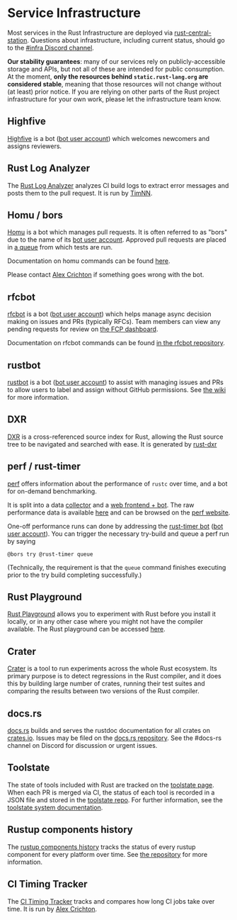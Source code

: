 # Service Infrastructure

Most services in the Rust Infrastructure are deployed via
[rust-central-station]. Questions about infrastructure, including current
status, should go to the [#infra Discord channel](https://discord.gg/rust-lang).

**Our stability guarantees**: many of our services rely on publicly-accessible
storage and APIs, but not all of these are intended for public consumption. At
the moment, **only the resources behind `static.rust-lang.org` are considered
stable**, meaning that those resources will not change without (at least) prior
notice. If you are relying on other parts of the Rust project infrastructure for
your own work, please let the infrastructure team know.

[rust-central-station]: https://github.com/rust-lang/rust-central-station

## Highfive

[Highfive](https://github.com/rust-lang/highfive) is a bot
([bot user account](https://github.com/rust-highfive)) which welcomes newcomers
and assigns reviewers.

## Rust Log Analyzer

The [Rust Log Analyzer](https://github.com/rust-lang/rust-log-analyzer)
analyzes CI build logs to extract error messages and posts them to the pull
request. It is run by [TimNN](https://github.com/TimNN).

## Homu / bors

[Homu](https://github.com/rust-lang/homu/) is a bot which manages pull
requests. It is often referred to as "bors" due to the name of its
[bot user account](https://github.com/bors).
Approved pull requests are placed in
[a queue](http://buildbot2.rust-lang.org/homu/queue/rust) from which tests are
run.

Documentation on homu commands can be found
[here](http://buildbot2.rust-lang.org/homu/).

Please contact [Alex Crichton](https://github.com/alexcrichton) if something
goes wrong with the bot.

## rfcbot

[rfcbot](https://github.com/rust-lang/rfcbot-rs) is a bot
([bot user account](https://github.com/rfcbot)) which helps manage async
decision making on issues and PRs (typically RFCs). Team members can view any
pending requests for review on [the FCP dashboard](https://rfcbot.rs/).

Documentation on rfcbot commands can be found
[in the rfcbot repository](https://github.com/rust-lang/rfcbot-rs).

## rustbot

[rustbot](https://github.com/rust-lang/triagebot) is a bot ([bot user
account](https://github.com/rustbot)) to assist with managing issues and PRs
to allow users to label and assign without GitHub permissions. See [the
wiki](https://github.com/rust-lang/triagebot/wiki) for more information.

## DXR

[DXR](https://dxr.mozilla.org/rust/source/) is a cross-referenced source index
for Rust, allowing the Rust source tree to be navigated and searched with ease.
It is generated by [rust-dxr](https://github.com/nrc/rust-dxr)

## perf / rust-timer

[perf](https://github.com/rust-lang-nursery/rustc-perf) offers information
about the performance of `rustc` over time, and a bot for on-demand benchmarking.

It is split into a data [collector] and a [web frontend + bot]. The raw performance
data is available [here](https://github.com/rust-lang-nursery/rustc-timing)
and can be browsed on the [perf website](https://perf.rust-lang.org).

One-off performance runs can done by addressing the
[rust-timer bot](https://github.com/rust-lang-nursery/rustc-perf/blob/master/site/src/github.rs)
([bot user account](https://github.com/rust-timer)). You can trigger the
necessary try-build and queue a perf run by saying

    @bors try @rust-timer queue

(Technically, the requirement is that the `queue` command finishes executing prior
to the try build completing successfully.)

[collector]: https://github.com/rust-lang-nursery/rustc-perf/tree/master/collector
[web frontend + bot]: https://github.com/rust-lang-nursery/rustc-perf/tree/master/site

## Rust Playground

[Rust Playground](https://github.com/integer32llc/rust-playground) allows you
to experiment with Rust before you install it locally, or in any other case
where you might not have the compiler available. The Rust playground can be
accessed [here](https://play.rust-lang.org).

## Crater

[Crater](https://github.com/rust-lang/crater) is a tool to run
experiments across the whole Rust ecosystem. Its primary purpose is to detect
regressions in the Rust compiler, and it does this by building large number of
crates, running their test suites and comparing the results between two
versions of the Rust compiler.

## docs.rs

[docs.rs](https://docs.rs/) builds and serves the rustdoc documentation for
all crates on [crates.io]. Issues may be filed on the [docs.rs
repository](https://github.com/rust-lang/docs.rs). See the #docs-rs channel on
Discord for discussion or urgent issues.

## Toolstate

The state of tools included with Rust are tracked on the [toolstate
page](https://rust-lang-nursery.github.io/rust-toolstate/). When each PR is
merged via CI, the status of each tool is recorded in a JSON file and stored
in the [toolstate repo](https://github.com/rust-lang-nursery/rust-toolstate).
For further information, see the [toolstate system documentation](toolstate.html).

## Rustup components history

The [rustup components
history](https://rust-lang.github.io/rustup-components-history/) tracks the
status of every rustup component for every platform over time. See [the
repository](https://github.com/rust-lang/rustup-components-history) for more
information.

## CI Timing Tracker

The [CI Timing
Tracker](https://alexcrichton.github.io/rust-ci-timing-tracker/) tracks and
compares how long CI jobs take over time. It is run by [Alex
Crichton](https://github.com/alexcrichton/rust-ci-timing-tracker).

[crates.io]: https://crates.io/

